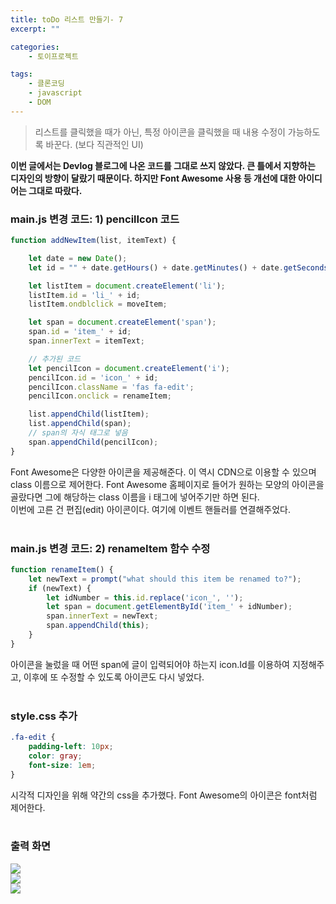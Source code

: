 ```yaml
---
title: toDo 리스트 만들기- 7
excerpt: ""

categories: 
    - 토이프로젝트

tags: 
    - 클론코딩
    - javascript
    - DOM
---
```

> 리스트를 클릭했을 때가 아닌, 특정 아이콘을 클릭했을 때 내용 수정이 가능하도록 바꾼다. (보다 직관적인 UI)  

**이번 글에서는 Devlog 블로그에 나온 코드를 그대로 쓰지 않았다. 큰 틀에서 지향하는 디자인의 방향이 달랐기 때문이다. 하지만 Font Awesome 사용 등 개선에 대한 아이디어는 그대로 따랐다.**  

### main.js 변경 코드: 1) pencilIcon 코드
```javascript
function addNewItem(list, itemText) {

    let date = new Date();
    let id = "" + date.getHours() + date.getMinutes() + date.getSeconds() + date.getMilliseconds();

    let listItem = document.createElement('li');
    listItem.id = 'li_' + id;
    listItem.ondblclick = moveItem;

    let span = document.createElement('span');
    span.id = 'item_' + id;
    span.innerText = itemText; 

    // 추가된 코드
    let pencilIcon = document.createElement('i');
    pencilIcon.id = 'icon_' + id;
    pencilIcon.className = 'fas fa-edit';
    pencilIcon.onclick = renameItem;  

    list.appendChild(listItem);
    list.appendChild(span);
    // span의 자식 태그로 넣음
    span.appendChild(pencilIcon);
}
```
Font Awesome은 다양한 아이콘을 제공해준다. 이 역시 CDN으로 이용할 수 있으며 class 이름으로 제어한다. Font Awesome 홈페이지로 들어가 원하는 모양의 아이콘을 골랐다면 그에 해당하는 class 이름을 i 태그에 넣어주기만 하면 된다.  
이번에 고른 건 편집(edit) 아이콘이다. 여기에 이벤트 핸들러를 연결해주었다.  
<br>  

### main.js 변경 코드: 2) renameItem 함수 수정
```javascript
function renameItem() {
    let newText = prompt("what should this item be renamed to?");
    if (newText) {
        let idNumber = this.id.replace('icon_', '');
        let span = document.getElementById('item_' + idNumber);
        span.innerText = newText;
        span.appendChild(this);
    }
}
```
아이콘을 눌렀을 때 어떤 span에 글이 입력되어야 하는지 icon.Id를 이용하여 지정해주고, 이후에 또 수정할 수 있도록 아이콘도 다시 넣었다.  
<br>

### style.css 추가
```css
.fa-edit {
    padding-left: 10px;
    color: gray;
    font-size: 1em;
}
```
시각적 디자인을 위해 약간의 css을 추가했다. Font Awesome의 아이콘은 font처럼 제어한다.  
<br>

### 출력 화면
![](C:\dulcis-hortus.github.io/assets/images/7_fp1.JPG)  
![](C:\dulcis-hortus.github.io/assets/images/7_fp2.JPG)  
![](C:\dulcis-hortus.github.io/assets/images/7_fp3.JPG)  
<br>